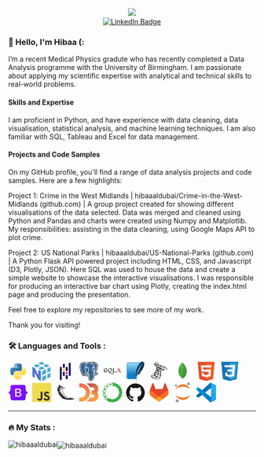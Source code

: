 <div id="header" align="center">
  <img src="https://media.giphy.com/media/glTn7pFqKDyRNSYIgr/giphy.gif" width="100"/>
</div>

<div id="badges" align="center">
  <a href="https://www.linkedin.com/in/hibaaaldubai/">
    <img src="https://img.shields.io/badge/LinkedIn-blue?style=for-the-badge&logo=linkedin&logoColor=white" alt="LinkedIn Badge"/>
  </a>
</div>

### 👋 Hello, I'm Hibaa (:

I’m a recent Medical Physics gradute who has recently completed a Data Analysis programme with the University of Birmingham. I am passionate about applying my scientific expertise with analytical and technical skills to real-world problems.

#### Skills and Expertise

I am proficient in Python, and have experience with data cleaning, data visualisation, statistical analysis, and machine learning techniques. I am also familiar with SQL, Tableau and Excel for data management.

#### Projects and Code Samples
On my GitHub profile, you'll find a range of data analysis projects and code samples. Here are a few highlights:

Project 1: Crime in the West Midlands | hibaaaldubai/Crime-in-the-West-Midlands (github.com) |  A group project created for showing different visualisations of the data selected. Data was merged and cleaned using Python and Pandas and charts were created using Numpy and 
Matplotlib. My responsibilities: assisting in the data cleaning, using Google Maps API to plot crime.


Project 2: US National Parks | hibaaaldubai/US-National-Parks (github.com) | A Python Flask API powered project including HTML, CSS, and Javascript (D3, Plotly, JSON). Here SQL was used to house the data and create a simple website to showcase the interactive visualisations. I 
was responsible for producing an interactive bar chart using Plotly, creating the index.html page and producing the presentation.

Feel free to explore my repositories to see more of my work.


Thank you for visiting!



### :hammer_and_wrench: Languages and Tools :

<div>
  <img src="https://github.com/devicons/devicon/blob/master/icons/python/python-original.svg" title="Python" alt="Python" width="40" height="40"/>&nbsp;
  <img src="https://github.com/devicons/devicon/blob/master/icons/numpy/numpy-original.svg" title="Numpy" alt="Numpy" width="40" height="40"/>&nbsp;
  <img src="https://github.com/devicons/devicon/blob/master/icons/pandas/pandas-original.svg" title="Pandas" alt="Pandas" width="40" height="40"/>&nbsp;
   <img src="https://github.com/devicons/devicon/blob/master/icons/postgresql/postgresql-original.svg" title="PostgreSQL" alt="PostgreSQL" width="40" height="40"/>&nbsp;
   <img src="https://github.com/devicons/devicon/blob/master/icons/sqlalchemy/sqlalchemy-original.svg" title="SQLAlchemy" alt="SQLAlchemy" width="40" height="40"/>&nbsp; 
   <img src="https://github.com/devicons/devicon/blob/master/icons/sqlite/sqlite-original.svg" title="SQLite" alt="SQLite" width="40" height="40"/>&nbsp;
   <img src="https://github.com/devicons/devicon/blob/master/icons/microsoftsqlserver/microsoftsqlserver-plain.svg" title="Microsoft SQL Server" alt="Microsoft SQL Server" width="40" height="40"/>&nbsp;
   <img src="https://github.com/devicons/devicon/blob/master/icons/mongodb/mongodb-original.svg" title="MongoDB" alt="MongoDB" width="40" height="40"/>&nbsp;
   <img src="https://github.com/devicons/devicon/blob/master/icons/html5/html5-original.svg" title="HTML" alt="HTML" width="40" height="40"/>&nbsp;
   <img src="https://github.com/devicons/devicon/blob/master/icons/css3/css3-original.svg" title="CSS" alt="CSS" width="40" height="40"/>&nbsp;
   <img src="https://github.com/devicons/devicon/blob/master/icons/bootstrap/bootstrap-original.svg" title="Bootstrap" alt="Bootstrap" width="40" height="40"/>&nbsp;
   <img src="https://github.com/devicons/devicon/blob/master/icons/javascript/javascript-original.svg" title="JavaScript" alt="JavaScript" width="40" height="40"/>&nbsp;
   <img src="https://github.com/devicons/devicon/blob/master/icons/flask/flask-original.svg" title="Flask" alt="Flask" width="40" height="40"/>&nbsp;
   <img src="https://github.com/devicons/devicon/blob/master/icons/d3js/d3js-original.svg" title="D3.js" alt="D3.js" width="40" height="40"/>&nbsp;
   <img src="https://github.com/devicons/devicon/blob/master/icons/anaconda/anaconda-original.svg" title="Anaconda" alt="Anaconda" width="40" height="40"/>&nbsp;
   <img src="https://github.com/devicons/devicon/blob/master/icons/github/github-original.svg" title="GitHub" alt="GitHub" width="40" height="40"/>&nbsp;
   <img src="https://github.com/devicons/devicon/blob/master/icons/gitlab/gitlab-original.svg" title="GitLab" alt="GitLab" width="40" height="40"/>&nbsp;
   <img src="https://github.com/devicons/devicon/blob/master/icons/jupyter/jupyter-original.svg" title="Jupyter" alt="Jupyter" width="40" height="40"/>&nbsp;
   <img src="https://github.com/devicons/devicon/blob/master/icons/vscode/vscode-original.svg" title="VS Code" alt="VS Code" width="40" height="40"/>&nbsp;
</div>

---

### :fire: My Stats :


<p><img align="left" src="https://github-readme-stats.vercel.app/api/top-langs?username=hibaaaldubai&show_icons=true&locale=en&layout=compact" alt="hibaaaldubai" /></p>

<!--p>&nbsp;<img align="center" src="https://github-readme-stats.vercel.app/api?username=hibaaaldubai&show_icons=true&locale=en" alt="hibaaaldubai" />
</p-->

<p><img align="center" src="https://github-readme-streak-stats.herokuapp.com/?user=hibaaaldubai&" alt="hibaaaldubai" />
</p>
